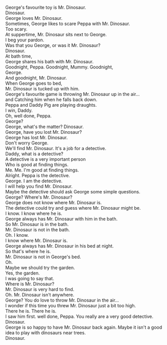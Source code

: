 George's favourite toy is Mr. Dinosaur.  
Dinosaur.  
George loves Mr. Dinosaur.  
Sometimes, George Iikes to scare Peppa with Mr. Dinosaur.  
Too scary.  
At suppertime, Mr. Dinosaur sits next to George.  
I beg your pardon.  
Was that you George, or was it Mr. Dinosaur?  
Dinosaur.  
At bath time,  
George shares his bath with Mr. Dinosaur.  
Goodnight, Peppa. Goodnight, Mummy. Goodnight,  
George.  
And goodnight, Mr. Dinosaur.  
When George goes to bed,  
Mr. Dinosaur is tucked up with him.  
George's favourite game is throwing Mr. Dinosaur up in the air...  
and Catching him when he falls back down.  
Peppa and Daddy Pig are playing draughts.  
I win, Daddy.  
Oh, well done, Peppa.  
George?  
George, what's the matter? Dinosaur.  
George, have you lost Mr. Dinosaur?  
George has lost Mr. Dinosaur.  
Don't worry George.  
We'll find Mr. Dinosaur. It's a job for a detective.  
Daddy, what is a detective?  
A detective is a very important person  
Who is good at finding things.  
Me. Me. I'm good at finding things.  
Alright. Peppa is the detective.  
George. I am the detective.  
I will help you find Mr. Dinosaur.  
Maybe the detective should ask George some simple questions.  
George? Where's Mr. Dinosaur?  
George does not know where Mr. Dinosaur is.  
The detective could try and guess where Mr. Dinosaur might be.  
I know. I know where he is.  
George always has Mr. Dinosaur with him in the bath.  
So Mr. Dinosaur is in the bath.  
Mr. Dinosaur is not in the bath.  
Oh. I know.  
I know where Mr. Dinosaur is.  
George always has Mr. Dinosaur in his bed at night.  
So that's where he is.  
Mr. Dinosaur is not in George's bed.  
Oh.  
Maybe we should try the garden.  
Yes, the garden.  
I was going to say that.  
Where is Mr. Dinosaur?  
Mr. Dinosaur is very hard to find.  
Oh. Mr. Dinosaur isn't anywhere.  
George? You do love to throw Mr. Dinosaur in the air...  
I wonder if this time you threw Mr. Dinosaur just a bit too high.  
There he is. There he is.  
I saw him first. 
well done, Peppa. You really are a very good detective.  
Dinosaur.  
George is so happy to have Mr. Dinosaur back again.
Maybe it isn't a good idea to play with dinosaurs near trees.  
Dinosaur.  